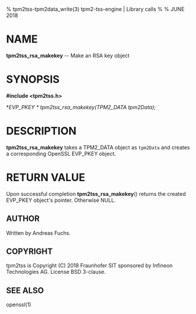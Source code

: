 % tpm2tss-tpm2data_write(3) tpm2-tss-engine | Library calls
%
% JUNE 2018

# NAME
**tpm2tss_rsa_makekey** -- Make an RSA key object

# SYNOPSIS

**#include <tpm2tss.h>**

**EVP_PKEY * tpm2tss_rsa_makekey(TPM2_DATA *tpm2Data);**

# DESCRIPTION

**tpm2tss_rsa_makekey** takes a TPM2_DATA object as `tpm2Data` and creates a
corresponding OpenSSL EVP_PKEY object.

# RETURN VALUE

Upon successful completion **tpm2tss_rsa_makekey**() returns the created
EVP_PKEY object's pointer. Otherwise NULL.

## AUTHOR

Written by Andreas Fuchs.

## COPYRIGHT

tpm2tss is Copyright (C) 2018 Fraunhofer SIT sponsored by Infineon
Technologies AG. License BSD 3-clause.

## SEE ALSO

openssl(1)

